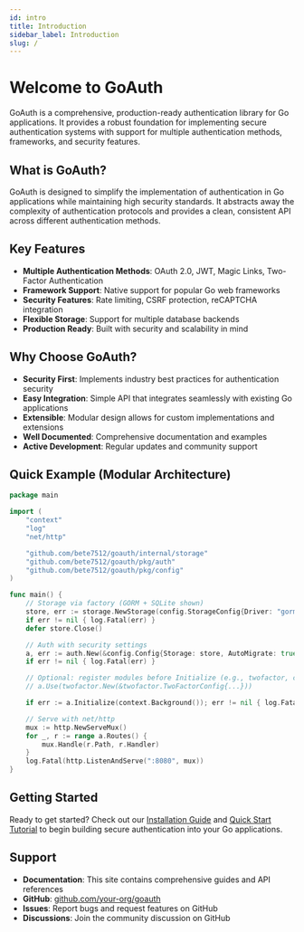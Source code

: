 ```yaml
---
id: intro
title: Introduction
sidebar_label: Introduction
slug: /
---
```


# Welcome to GoAuth

GoAuth is a comprehensive, production-ready authentication library for Go applications. It provides a robust foundation for implementing secure authentication systems with support for multiple authentication methods, frameworks, and security features.

## What is GoAuth?

GoAuth is designed to simplify the implementation of authentication in Go applications while maintaining high security standards. It abstracts away the complexity of authentication protocols and provides a clean, consistent API across different authentication methods.

## Key Features

- **Multiple Authentication Methods**: OAuth 2.0, JWT, Magic Links, Two-Factor Authentication
- **Framework Support**: Native support for popular Go web frameworks
- **Security Features**: Rate limiting, CSRF protection, reCAPTCHA integration
- **Flexible Storage**: Support for multiple database backends
- **Production Ready**: Built with security and scalability in mind

## Why Choose GoAuth?

- **Security First**: Implements industry best practices for authentication security
- **Easy Integration**: Simple API that integrates seamlessly with existing Go applications
- **Extensible**: Modular design allows for custom implementations and extensions
- **Well Documented**: Comprehensive documentation and examples
- **Active Development**: Regular updates and community support

## Quick Example (Modular Architecture)

```go
package main

import (
    "context"
    "log"
    "net/http"

    "github.com/bete7512/goauth/internal/storage"
    "github.com/bete7512/goauth/pkg/auth"
    "github.com/bete7512/goauth/pkg/config"
)

func main() {
    // Storage via factory (GORM + SQLite shown)
    store, err := storage.NewStorage(config.StorageConfig{Driver: "gorm", Dialect: "sqlite", DSN: "auth.db", AutoMigrate: true})
    if err != nil { log.Fatal(err) }
    defer store.Close()

    // Auth with security settings
    a, err := auth.New(&config.Config{Storage: store, AutoMigrate: true, Security: config.SecurityConfig{JwtSecretKey: "change-me-32-bytes", EncryptionKey: "change-me-32-bytes"}})
    if err != nil { log.Fatal(err) }

    // Optional: register modules before Initialize (e.g., twofactor, csrf)
    // a.Use(twofactor.New(&twofactor.TwoFactorConfig{...}))

    if err := a.Initialize(context.Background()); err != nil { log.Fatal(err) }

    // Serve with net/http
    mux := http.NewServeMux()
    for _, r := range a.Routes() {
        mux.Handle(r.Path, r.Handler)
    }
    log.Fatal(http.ListenAndServe(":8080", mux))
}
```

## Getting Started

Ready to get started? Check out our [Installation Guide](installation.md) and [Quick Start Tutorial](quickstart.md) to begin building secure authentication into your Go applications.

## Support

- **Documentation**: This site contains comprehensive guides and API references
- **GitHub**: [github.com/your-org/goauth](https://github.com/your-org/goauth)
- **Issues**: Report bugs and request features on GitHub
- **Discussions**: Join the community discussion on GitHub
